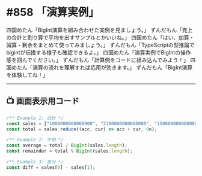 # #858 「演算実例」

四国めたん「BigInt演算を組み合わせた実例を見ましょう。」
ずんだもん「売上の合計と割り算で平均を出すサンプルとかいいね。」
四国めたん「はい、加算・減算・剰余をまとめて使ってみましょう。」
ずんだもん「TypeScriptの型推論でbigintが伝播する様子も確認できるよ。」
四国めたん「演算実例でBigIntの操作感を掴んでください。」
ずんだもん「計算例をコードに組み込んでみよう！」
四国めたん「演算の流れを理解すれば応用が効きます。」
ずんだもん「BigInt演算を体験してね！」

---

## 📺 画面表示用コード

```typescript
/** Example 1: 合計 */
const sales = ["1000000000000000", "2300000000000000", "1500000000000000"].map(BigInt);
const total = sales.reduce((acc, cur) => acc + cur, 0n);

/** Example 2: 平均 */
const average = total / BigInt(sales.length);
const remainder = total % BigInt(sales.length);

/** Example 3: 差分 */
const diff = sales[0] - sales[1];
```
